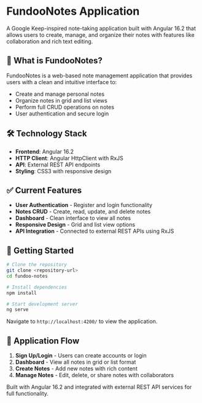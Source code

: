 # FundooNotes Application

A Google Keep-inspired note-taking application built with Angular 16.2 that allows users to create, manage, and organize their notes with features like collaboration and rich text editing.

## 🚀 What is FundooNotes?

FundooNotes is a web-based note management application that provides users with a clean and intuitive interface to:

- Create and manage personal notes
- Organize notes in grid and list views
- Perform full CRUD operations on notes
- User authentication and secure login

## 🛠️ Technology Stack

- **Frontend**: Angular 16.2
- **HTTP Client**: Angular HttpClient with RxJS
- **API**: External REST API endpoints
- **Styling**: CSS3 with responsive design

## ✅ Current Features

- **User Authentication** - Register and login functionality
- **Notes CRUD** - Create, read, update, and delete notes
- **Dashboard** - Clean interface to view all notes
- **Responsive Design** - Grid and list view options
- **API Integration** - Connected to external REST APIs using RxJS


## 🚀 Getting Started

```bash
# Clone the repository
git clone <repository-url>
cd fundoo-notes

# Install dependencies
npm install

# Start development server
ng serve
```

Navigate to `http://localhost:4200/` to view the application.

## 📱 Application Flow

1. **Sign Up/Login** - Users can create accounts or login
2. **Dashboard** - View all notes in grid or list format
3. **Create Notes** - Add new notes with rich content
4. **Manage Notes** - Edit, delete, or share notes with collaborators

Built with Angular 16.2 and integrated with external REST API services for full functionality.
